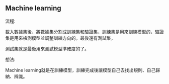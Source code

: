 Machine learning
-------------------------------------------------------------------------------
流程:

載入數據集後，將數據集分割成訓練集和驗證集，訓練集是用來訓練模型的，驗證集是用來檢測模型並調整訓練方向的。最後還有測試集，

測試集就是最後用來測試模型準確度的了。

想法:

Machine learning就是在訓練模型，訓練完成後讓模型自己去找出規則、自己歸納、辨識。
